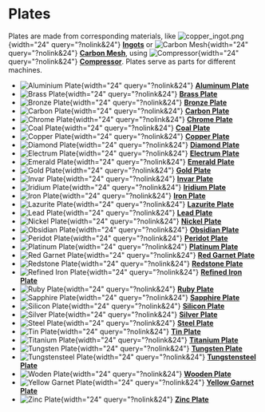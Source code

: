 # Plates

Plates are made from corresponding materials, like ![copper_ingot.png](/media/mods/techreborn/copper_ingot.png){width="24" query="?nolink&24"} **[Ingots](/items/ingot)** or ![Carbon Mesh](/media/mods/techreborn/carbon_mesh.png){width="24" query="?nolink&24"} **[Carbon Mesh](/items/part/carbon_mesh)**, using ![Compressor](/media/mods/techreborn/compressor.png){width="24" query="?nolink&24"} **[Compressor](/blocks/compressor)**. Plates serve as parts for different machines.

- ![Aluminium Plate](/media/mods/techreborn/aluminum_plate.png){width="24" query="?nolink&24"} **[Aluminum Plate](/items/plate/aluminum_plate)**
- ![Brass Plate](/media/mods/techreborn/brass_plate.png){width="24" query="?nolink&24"} **[Brass Plate](/items/plate/brass_plate)**
- ![Bronze Plate](/media/mods/techreborn/bronze_plate.png){width="24" query="?nolink&24"} **[Bronze Plate](/items/plate/bronze_plate)**
- ![Carbon Plate](/media/mods/techreborn/carbon_plate.png){width="24" query="?nolink&24"} **[Carbon Plate](/items/plate/carbon_plate)**
- ![Chrome Plate](/media/mods/techreborn/chrome_plate.png){width="24" query="?nolink&24"} **[Chrome Plate](/items/plate/chrome_plate)**
- ![Coal Plate](/media/mods/techreborn/coal_plate.png){width="24" query="?nolink&24"} **[Coal Plate](/items/plate/coal_plate)**
- ![Copper Plate](/media/mods/techreborn/copper_plate.png){width="24" query="?nolink&24"} **[Copper Plate](/items/plate/copper_plate)**
- ![Diamond Plate](/media/mods/techreborn/diamond_plate.png){width="24" query="?nolink&24"} **[Diamond Plate](/items/plate/diamond_plate)**
- ![Electrum Plate](/media/mods/techreborn/electrum_plate.png){width="24" query="?nolink&24"} **[Electrum Plate](/items/plate/electrum_plate)**
- ![Emerald Plate](/media/mods/techreborn/emerald_plate.png){width="24" query="?nolink&24"} **[Emerald Plate](/items/plate/emerald_plate)**
- ![Gold Plate](/media/mods/techreborn/gold_plate.png){width="24" query="?nolink&24"} **[Gold Plate](/items/plate/gold_plate)**
- ![Invar Plate](/media/mods/techreborn/invar_plate.png){width="24" query="?nolink&24"} **[Invar Plate](/items/plate/invar_plate)**
- ![Iridium Plate](/media/mods/techreborn/iridium_plate.png){width="24" query="?nolink&24"} **[Iridium Plate](/items/plate/iridium_plate)**
- ![Iron Plate](/media/mods/techreborn/iron_plate.png){width="24" query="?nolink&24"} **[Iron Plate](/items/plate/iron_plate)**
- ![Lazurite Plate](/media/mods/techreborn/lazurite_plate.png){width="24" query="?nolink&24"} **[Lazurite Plate](/items/plate/lazurite_plate)**
- ![Lead Plate](/media/mods/techreborn/lead_plate.png){width="24" query="?nolink&24"} **[Lead Plate](/items/plate/lead_plate)**
- ![Nickel Plate](/media/mods/techreborn/nickel_plate.png){width="24" query="?nolink&24"} **[Nickel Plate](/items/plate/nickel_plate)**
- ![Obsidian Plate](/media/mods/techreborn/obsidian_plate.png){width="24" query="?nolink&24"} **[Obsidian Plate](/items/plate/obsidian_plate)**
- ![Peridot Plate](/media/mods/techreborn/peridot_plate.png){width="24" query="?nolink&24"} **[Peridot Plate](/items/plate/peridot_plate)**
- ![Platinum Plate](/media/mods/techreborn/platinum_plate.png){width="24" query="?nolink&24"} **[Platinum Plate](/items/plate/platinum_plate)**
- ![Red Garnet Plate](/media/mods/techreborn/red_garnet_plate.png){width="24" query="?nolink&24"} **[Red Garnet Plate](/items/plate/red_garnet_plate)**
- ![Redstone Plate](/media/mods/techreborn/redstone_plate.png){width="24" query="?nolink&24"} **[Redstone Plate](/items/plate/redstone_plate)**
- ![Refined Iron Plate](/media/mods/techreborn/refined_iron_plate.png){width="24" query="?nolink&24"} **[Refined Iron Plate](/items/plate/refined_iron_plate)**
- ![Ruby Plate](/media/mods/techreborn/ruby_plate.png){width="24" query="?nolink&24"} **[Ruby Plate](/items/plate/ruby_plate)**
- ![Sapphire Plate](/media/mods/techreborn/sapphire_plate.png){width="24" query="?nolink&24"} **[Sapphire Plate](/items/plate/sapphire_plate)**
- ![Silicon Plate](/media/mods/techreborn/silicon_plate.png){width="24" query="?nolink&24"} **[Silicon Plate](/items/plate/silicon_plate)**
- ![Silver Plate](/media/mods/techreborn/silver_plate.png){width="24" query="?nolink&24"} **[Silver Plate](/items/plate/silver_plate)**
- ![Steel Plate](/media/mods/techreborn/steel_plate.png){width="24" query="?nolink&24"} **[Steel Plate](/items/plate/steel_plate)**
- ![Tin Plate](/media/mods/techreborn/tin_plate.png){width="24" query="?nolink&24"} **[Tin Plate](/items/plate/tin_plate)**
- ![Titanium Plate](/media/mods/techreborn/titanium_plate.png){width="24" query="?nolink&24"} **[Titanium Plate](/items/plate/titanium_plate)**
- ![Tungsten Plate](/media/mods/techreborn/tungsten_plate.png){width="24" query="?nolink&24"} **[Tungsten Plate](/items/plate/tungsten_plate)**
- ![Tungstensteel Plate](/media/mods/techreborn/tungstensteel_plate.png){width="24" query="?nolink&24"} **[Tungstensteel Plate](/items/plate/tungstensteel_plate)**
- ![Woden Plate](/media/mods/techreborn/wooden_plate.png){width="24" query="?nolink&24"} **[Wooden Plate](/items/plate/wooden_plate)**
- ![Yellow Garnet Plate](/media/mods/techreborn/yellow_garnet_plate.png){width="24" query="?nolink&24"} **[Yellow Garnet Plate](/items/plate/yellow_garnet_plate)**
- ![Zinc Plate](/media/mods/techreborn/zinc_plate.png){width="24" query="?nolink&24"} **[Zinc Plate](/items/plate/zinc_plate)**
